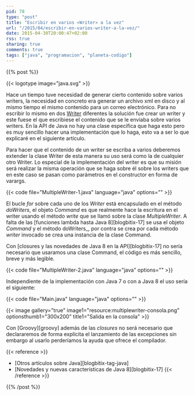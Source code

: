 ```yaml
---
pid: 78
type: "post"
title: "Escribir en varios «Writer» a la vez"
url: "/2015/04/escribir-en-varios-writer-a-la-vez/"
date: 2015-04-30T20:00:47+02:00
rss: true
sharing: true
comments: true
tags: ["java", "programacion", "planeta-codigo"]
---
```


{{% post %}}

{{< logotype image="java.svg" >}}

Hace un tiempo tuve necesidad de generar cierto contenido sobre varios writers, la necesidad en concreto era generar un archivo xml en disco y al mismo tiempo el mismo contenido para un correo electrónico. Para no escribir lo mismo en dos [Writer](javadoc8:java/io/Writer.html) diferentes la solución fue crear un writer y este fuese el que escribiese el contenido que se le enviaba sobre varios writers. En la API de Java no hay una clase específica que haga esto pero es muy sencillo hacer una implementación que lo haga, esto va a ser lo que explicaré en el siguiente artículo.

Para hacer que el contenido de un writer se escriba a varios deberemos extender la clase Writer de esta manera su uso será como la de cualquier otro Writer. Lo especial de la implementación del writer es que su misión será realizar la misma operación que se haga sobre él sobre los writers que en este caso se pasan como parámetros en el constructor en forma de varargs.

{{< code file="MultipleWriter-1.java" language="java" options="" >}}

El bucle _for_ sobre cada uno de los _Writer_ está encapsulado en el método _doWriters_, el objeto _Command_ es que realmente hace la escritura en el writer usando el método _write_ que se llamó sobre la clase _MultipleWriter_. A falta de las [funciones lambda hasta Java 8][blogbitix-17] se usa el objeto _Command_ y el método doWriters_, por contra se crea por cada método _writer_ invocado se crea una instancia de la clase Command.

Con [closures y las novedades de Java 8 en la API][blogbitix-17] no sería necesario que usaramos una clase Command, el código es más sencillo, breve y más legible.

{{< code file="MultipleWriter-2.java" language="java" options="" >}}

Independiente de la implementación con Java 7 o con a Java 8 el uso sería el siguiente:

{{< code file="Main.java" language="java" options="" >}}

{{< image
    gallery="true"
    image1="resource:multiplewriter-consola.png" optionsthumb1="300x200" title1="Salida en la consola" >}}

Con [Groovy][groovy] además de las _closures_ no será necesario que declararemos de forma explícita el lanzamiento de las excepciones sin embargo al usarlo perderíamos la ayuda que ofrece el compilador.

{{< reference >}}
* [Otros artículos sobre Java][blogbitix-tag-java]
* [Novedades y nuevas características de Java 8][blogbitix-17]
{{< /reference >}}

{{% /post %}}
